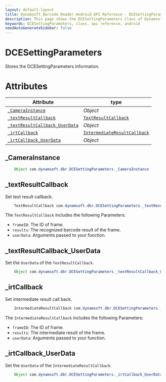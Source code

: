 ```yaml
---
layout: default-layout
title: Dynamsoft Barcode Reader Android API Reference - DCESettingParameters Class
description: This page shows the DCESettingParameters Class of Dynamsoft Barcode Reader for Android SDK.
keywords: DCESettingParameters, class, api reference, android
needAutoGenerateSidebar: false
---
```


# DCESettingParameters

Stores the DCESettingParameters information.

# Attributes

| Attribute | type |
|-----------|------|
| [`_CameraInstance`](#camerainstance) | *Object* |
| [`_textResultCallback`](#textresultcallback) | [`TextResultCallback`]({{site.android_api}}interface.html#textresultcallback) |
| [`_textResultCallback_UserData`](#textresultcallbackuserdata) | *Object* |
| [`_irtCallback`](#irtcallback) | [`IntermediateResultCallback`]({{site.android_api}}interface.html#intermediateresultcallback) |
| [`_irtCallback_UserData`](#irtcallbackuserdata) | *Object* |

## _CameraInstance

```java
    Object com.dynamsoft.dbr.DCESettingParameters._CameraInstance
```

## _textResultCallback

Set text result callback.

```java
    TextResultCallback com.dynamsoft.dbr.DCESettingParameters._textResultCallback
```

The `TextResultCallback` includes the following Parameters:

- `frameID`: The ID of frame.
- `results`: The recognized barcode result of the frame.
- `userData`: Arguments passed to your function.

## _textResultCallback_UserData

Set the `UserData` of the `TextResultCallback`.

```java
    Object com.dynamsoft.dbr.DCESettingParameters._textResultCallback_UserData
```

## _irtCallback

Set intermediate result call back.

```java
    IntermediateResultCallback com.dynamsoft.dbr.DCESettingParameters._irtCallback
```

The `IntermediateResultCallback` includes the following Parameters:

- `frameID`: The ID of frame.
- `results`: The intermediate result of the frame.
- `userData`: Arguments passed to your function.

## _irtCallback_UserData

Set the `UserData` of the `IntermediateResultCallback`.

```java
    Object com.dynamsoft.dbr.DCESettingParameters._irtCallback_UserData
```
